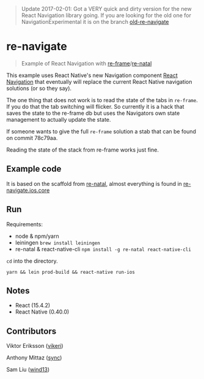 > Update 2017-02-01: Got a VERY quick and dirty version for the new React Navigation library going. If you are looking for the old one for NavigationExperimental it is on the branch [old-re-navigate](https://github.com/vikeri/re-navigate/tree/old-re-navigate)

# re-navigate
> Example of React Navigation with [re-frame](https://github.com/Day8/re-frame)/[re-natal](https://github.com/drapanjanas/re-natal/)


This example uses React Native's new Navigation component [React Navigation](https://reactnavigation.org/) that eventually will replace the current React Native navigation solutions (or so they say).

The one thing that does not work is to read the state of the tabs in `re-frame`. If you do that the tab switching will flicker. So currently it is a hack that saves the state to the re-frame db but uses the Navigators own state management to actually update the state.

If someone wants to give the full `re-frame` solution a stab that can be found on commit 78c79aa.

Reading the state of the stack from re-frame works just fine.

## Example code

It is based on the scaffold from [re-natal](https://github.com/drapanjanas/re-natal/), almost everything is found in [re-navigate.ios.core](src/re_navigate/ios/core.cljs)

## Run

Requirements: 
- node & npm/yarn
- leiningen `brew install leiningen`
- re-natal & react-native-cli `npm install -g re-natal react-native-cli` 

`cd` into the directory.

```
yarn && lein prod-build && react-native run-ios
```

## Notes

- React (15.4.2)
- React Native (0.40.0)



## Contributors

Viktor Eriksson ([vikeri](https://github.com/vikeri))

Anthony Mittaz ([sync](https://github.com/sync))

Sam Liu ([wind13](https://github.com/wind13))
